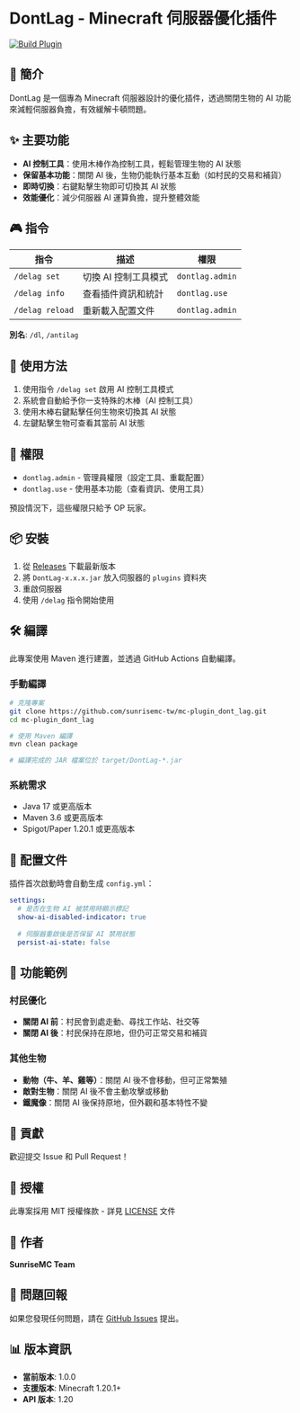 # DontLag - Minecraft 伺服器優化插件

[![Build Plugin](https://github.com/sunrisemc-tw/mc-plugin_dont_lag/actions/workflows/build.yml/badge.svg)](https://github.com/sunrisemc-tw/mc-plugin_dont_lag/actions/workflows/build.yml)

## 📖 簡介

DontLag 是一個專為 Minecraft 伺服器設計的優化插件，透過關閉生物的 AI 功能來減輕伺服器負擔，有效緩解卡頓問題。

## ✨ 主要功能

- **AI 控制工具**：使用木棒作為控制工具，輕鬆管理生物的 AI 狀態
- **保留基本功能**：關閉 AI 後，生物仍能執行基本互動（如村民的交易和補貨）
- **即時切換**：右鍵點擊生物即可切換其 AI 狀態
- **效能優化**：減少伺服器 AI 運算負擔，提升整體效能

## 🎮 指令

| 指令 | 描述 | 權限 |
|------|------|------|
| `/delag set` | 切換 AI 控制工具模式 | `dontlag.admin` |
| `/delag info` | 查看插件資訊和統計 | `dontlag.use` |
| `/delag reload` | 重新載入配置文件 | `dontlag.admin` |

**別名**: `/dl`, `/antilag`

## 🔧 使用方法

1. 使用指令 `/delag set` 啟用 AI 控制工具模式
2. 系統會自動給予你一支特殊的木棒（AI 控制工具）
3. 使用木棒右鍵點擊任何生物來切換其 AI 狀態
4. 左鍵點擊生物可查看其當前 AI 狀態

## 🔑 權限

- `dontlag.admin` - 管理員權限（設定工具、重載配置）
- `dontlag.use` - 使用基本功能（查看資訊、使用工具）

預設情況下，這些權限只給予 OP 玩家。

## 📦 安裝

1. 從 [Releases](https://github.com/sunrisemc-tw/mc-plugin_dont_lag/releases) 下載最新版本
2. 將 `DontLag-x.x.x.jar` 放入伺服器的 `plugins` 資料夾
3. 重啟伺服器
4. 使用 `/delag` 指令開始使用

## 🛠️ 編譯

此專案使用 Maven 進行建置，並透過 GitHub Actions 自動編譯。

### 手動編譯

```bash
# 克隆專案
git clone https://github.com/sunrisemc-tw/mc-plugin_dont_lag.git
cd mc-plugin_dont_lag

# 使用 Maven 編譯
mvn clean package

# 編譯完成的 JAR 檔案位於 target/DontLag-*.jar
```

### 系統需求

- Java 17 或更高版本
- Maven 3.6 或更高版本
- Spigot/Paper 1.20.1 或更高版本

## 📝 配置文件

插件首次啟動時會自動生成 `config.yml`：

```yaml
settings:
  # 是否在生物 AI 被禁用時顯示標記
  show-ai-disabled-indicator: true
  
  # 伺服器重啟後是否保留 AI 禁用狀態
  persist-ai-state: false
```

## 🎯 功能範例

### 村民優化
- **關閉 AI 前**：村民會到處走動、尋找工作站、社交等
- **關閉 AI 後**：村民保持在原地，但仍可正常交易和補貨

### 其他生物
- **動物（牛、羊、雞等）**：關閉 AI 後不會移動，但可正常繁殖
- **敵對生物**：關閉 AI 後不會主動攻擊或移動
- **鐵魔像**：關閉 AI 後保持原地，但外觀和基本特性不變

## 🤝 貢獻

歡迎提交 Issue 和 Pull Request！

## 📜 授權

此專案採用 MIT 授權條款 - 詳見 [LICENSE](LICENSE) 文件

## 👥 作者

**SunriseMC Team**

## 🐛 問題回報

如果您發現任何問題，請在 [GitHub Issues](https://github.com/sunrisemc-tw/mc-plugin_dont_lag/issues) 提出。

## 📊 版本資訊

- **當前版本**: 1.0.0
- **支援版本**: Minecraft 1.20.1+
- **API 版本**: 1.20